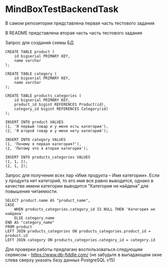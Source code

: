 # MindBoxTestBackendTask

В самом репозитории представлена первая часть тестового задания

В README представлена вторая часть часть тестового задания

Запрос для создания схемы БД 

```
CREATE TABLE product (
    id bigserial PRIMARY KEY,
  	name varchar
);

CREATE TABLE category (
    id bigserial PRIMARY KEY,
  	name varchar
);

CREATE TABLE products_categories (
    id bigserial PRIMARY KEY,
  	product_id bigint REFERENCES Product(id),
  	category_id bigint REFERENCES Category(id)
);

INSERT INTO product VALUES 
(1, 'Я первый товар и у меня есть категории'),
(2, 'Я второй товар и у меня нету категорий');

INSERT INTO category VALUES 
(1, 'Почему я первая категория?'),
(2, 'Потому что я вторая категория');

INSERT INTO products_categories VALUES 
(1, 1, 1),
(2, 1, 2);
```

Запрос для получения всех пар «Имя продукта – Имя категории». 
Если у продукта нет категорий, то его имя все равно выводится, однако в качестве имени категории выводится "Категория не найдена" для повышения читаемости.
```
SELECT product.name AS "product_name",
CASE
    WHEN products_categories.category_id IS NULL THEN 'Категория не найдена'
    ELSE category.name
END AS "category_name"
FROM product
LEFT JOIN products_categories ON products_categories.product_id = product.id
LEFT JOIN category ON products_categories.category_id = category.id
```

Для проверки работы предлагаю воспользоваться следующим сервисом - https://www.db-fiddle.com/ (не забудьте в выпадающем окне слева сверху указать базу данных PostgreSQL v15)
